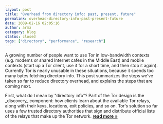 ```yaml
---
layout: post
title: "Overhead from directory info: past, present, future"
permalink: overhead-directory-info-past-present-future
date: 2009-02-16 02:05:16
author: arma
category: blog
status: closed
tags: ["directory", "performance", "research"]
---
```


A growing number of people want to use Tor in low-bandwidth contexts (e.g. modems or shared Internet cafes in the Middle East) and mobile contexts (start up a Tor client, use it for a short time, and then stop it again). Currently Tor is nearly unusable in these situations, because it spends too many bytes fetching directory info. This post summarizes the steps we've taken so far to reduce directory overhead, and explains the steps that are coming next.

First, what do I mean by "directory info"? Part of the Tor design is the \_discovery\_ component: how clients learn about the available Tor relays, along with their keys, locations, exit policies, and so on. Tor's solution so far uses a few trusted directory authorities that sign and distribute official lists of the relays that make up the Tor network. [**read more »**](https://blog.torproject.org/blog/overhead-directory-info%3A-past%2C-present%2C-future)
